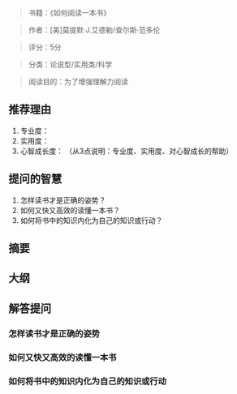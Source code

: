 > 书籍：《如何阅读一本书》

> 作者：[美]莫提默·J.艾德勒/查尔斯·范多伦

> 评分：5分

> 分类：论说型/实用类/科学

> 阅读目的：为了增强理解力阅读

## 推荐理由

1. 专业度：
2. 实用度：
3. 心智成长度：
（从3点说明：专业度、实用度、对心智成长的帮助）

## 提问的智慧

1. 怎样读书才是正确的姿势？
2. 如何又快又高效的读懂一本书？
3. 如何将书中的知识内化为自己的知识或行动？

## 摘要

## 大纲

## 解答提问

### 怎样读书才是正确的姿势



### 如何又快又高效的读懂一本书


### 如何将书中的知识内化为自己的知识或行动
